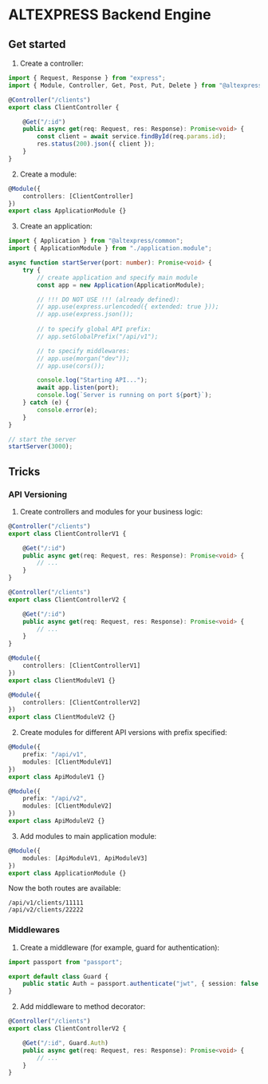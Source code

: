 # ALTEXPRESS Backend Engine

## Get started

1. Create a controller: 

``` ts
import { Request, Response } from "express";
import { Module, Controller, Get, Post, Put, Delete } from "@altexpress/common";

@Controller("/clients")
export class ClientController {

    @Get("/:id")
    public async get(req: Request, res: Response): Promise<void> {
        const client = await service.findById(req.params.id);
        res.status(200).json({ client });
    }
}
```

2. Create a module:

``` ts
@Module({
    controllers: [ClientController]
})
export class ApplicationModule {}
```

3. Create an application:

``` ts
import { Application } from "@altexpress/common";
import { ApplicationModule } from "./application.module";

async function startServer(port: number): Promise<void> {
    try {
        // create application and specify main module
        const app = new Application(ApplicationModule);

        // !!! DO NOT USE !!! (already defined):
        // app.use(express.urlencoded({ extended: true }));
        // app.use(express.json());
        
        // to specify global API prefix:
        // app.setGlobalPrefix("/api/v1");

        // to specify middlewares:
        // app.use(morgan("dev"));
        // app.use(cors());

        console.log("Starting API...");
        await app.listen(port);
        console.log(`Server is running on port ${port}`);
    } catch (e) {
        console.error(e);
    }
}

// start the server
startServer(3000);
```

## Tricks

### API Versioning

1. Create controllers and modules for your business logic:

``` ts
@Controller("/clients")
export class ClientControllerV1 {

    @Get("/:id")
    public async get(req: Request, res: Response): Promise<void> {
        // ...
    }
}

@Controller("/clients")
export class ClientControllerV2 {

    @Get("/:id")
    public async get(req: Request, res: Response): Promise<void> {
        // ...
    }
}

@Module({
    controllers: [ClientControllerV1]
})
export class ClientModuleV1 {}

@Module({
    controllers: [ClientControllerV2]
})
export class ClientModuleV2 {}
```

2. Create modules for different API versions with prefix specified:

``` ts
@Module({
    prefix: "/api/v1",
    modules: [ClientModuleV1]
})
export class ApiModuleV1 {}

@Module({
    prefix: "/api/v2",
    modules: [ClientModuleV2]
})
export class ApiModuleV2 {}
```

3. Add modules to main application module:

``` ts
@Module({
    modules: [ApiModuleV1, ApiModuleV3]
})
export class ApplicationModule {}

```

Now the both routes are available:

```
/api/v1/clients/11111
/api/v2/clients/22222
```

### Middlewares

1. Create a middleware (for example, guard for authentication):

``` ts
import passport from "passport";

export default class Guard {
    public static Auth = passport.authenticate("jwt", { session: false });
}

```

2. Add middleware to method decorator:

``` ts
@Controller("/clients")
export class ClientControllerV2 {

    @Get("/:id", Guard.Auth)
    public async get(req: Request, res: Response): Promise<void> {
        // ...
    }
}
```

